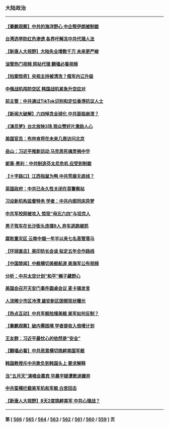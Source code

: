 ### 大陆政治
---
#### [【秦鹏观察】中共的海洋野心 中企帮伊朗被制裁](../../pages/ncid277/n14011282.md?06070845) 
#### [台湾选举防红色渗透 各界吁解冻中共代理人法](../../pages/ncid277/n14011142.md?06070845) 
#### [【新唐人大视野】大陆失业增数千万 未来更严峻](../../pages/ncid277/n14011270.md?06070845) 
#### [油管热门视频 网站代理 翻墙必看视频](http://138.2.39.72:81/youtube.html?epic-marker?06070845)
#### [【拍案惊奇】央视主持被清洗？俄军内讧升级](../../pages/ncid277/n14011239.md?06070845) 
#### [中俄战机闯防空区 韩国战机紧急升空应对](../../pages/ncid277/n14011109.md?06070845) 
#### [前主管：中共通过TikTok识别和定位香港抗议人士](../../pages/ncid277/n14011241.md?06070845) 
#### [【新闻大破解】六四悼念全球化 中共面临崩溃？](../../pages/ncid277/n14011236.md?06070845) 
#### [《演员梦》台北放映3场 观众赞好片激励人心](../../pages/ncid277/n14010428.md?06070845) 
#### [美国官员：布林肯将在未来几周访问北京](../../pages/ncid277/n14011190.md?06070845) 
#### [岳山：习近平推新运动 马克思死魂灵祸中华](../../pages/ncid277/n14011116.md?06070845) 
#### [妮基‧黑利：中共制造芬太尼危机 应受到制裁](../../pages/ncid277/n14011167.md?06070845) 
#### [【十字路口】江西指鼠为鸭 中共荒唐无底线？](../../pages/ncid277/n14011078.md?06070845) 
#### [英国政府：中共已永久性关闭在英警察站](../../pages/ncid277/n14011149.md?06070845) 
#### [习设新机构监督特务 学者：中共内部同床异梦](../../pages/ncid277/n14011057.md?06070845) 
#### [中共军校网被攻入 惊现“毋忘六四”与坦克人](../../pages/ncid277/n14011018.md?06070845) 
#### [男子驾车在长沙街头连撞9人 弃车逃跑被抓](../../pages/ncid277/n14010995.md?06070845) 
#### [腐败重灾区 云南中烟一年半以来七名高管落马](../../pages/ncid277/n14010948.md?06070845) 
#### [【环球直击】美印防长会谈 拟定五年合作路线](../../pages/ncid277/n14010617.md?06070845) 
#### [【中国禁闻】中舰横切美舰航道 美海军公布视频](../../pages/ncid277/n14010562.md?06070845) 
#### [分析：中共太空计划“和平”幌子藏野心](../../pages/ncid277/n14009986.md?06070845) 
#### [美国会召开天安门事件圆桌会议 麦卡锡发言](../../pages/ncid277/n14010697.md?06070845) 
#### [人流稀少市区冷清 雄安新区困顿现状曝光](../../pages/ncid277/n14010752.md?06070845) 
#### [【热点互动】中共军舰险撞美舰 美军如何反制？](../../pages/ncid277/n14010627.md?06070845) 
#### [【秦鹏观察】破内需困境 学者提收入倍增计划](../../pages/ncid277/n14010741.md?06070845) 
#### [王友群：习近平最忧心的依然是“安全”](../../pages/ncid277/n14010781.md?06070845) 
#### [【翻墙必看】中共恶意横切挑衅美国军舰](../../pages/ncid277/n14010701.md?06070845) 
#### [韩国教授斥中共欺负到韩国头上 要求解释](../../pages/ncid277/n14010574.md?06070845) 
#### [当“五月天”演唱会嘉宾 华晨宇疑遭歌迷嫌弃](../../pages/ncid277/n14010664.md?06070845) 
#### [中共蛮横拦截美军机和军舰 白宫回击](../../pages/ncid277/n14010602.md?06070845) 
#### [【新唐人大视野】8天2度挑衅美军 中共心理战？](../../pages/ncid277/n14010620.md?06070845) 

---
#### 第 [ [566](./566.md?06070845) / [565](./565.md?06070845) / [564](./564.md?06070845) / [563](./563.md?06070845) / [562](./562.md?06070845) / [561](./561.md?06070845) / [560](./560.md?06070845) / [559](./559.md?06070845) ] 页

